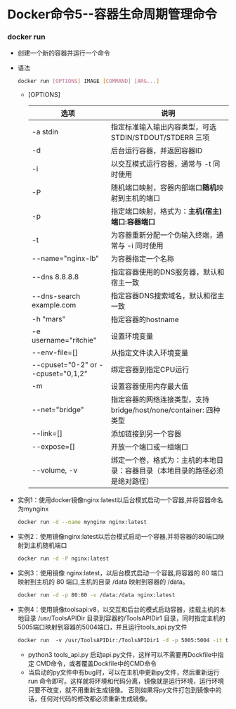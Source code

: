 # Docker命令5--容器生命周期管理命令

### docker run

+ 创建一个新的容器并运行一个命令

+ 语法

  ```bash
  docker run [OPTIONS] IMAGE [COMMAND] [ARG...]
  ```

  + [OPTIONS]

    | 选项                               | 说明                                                         |
    | ---------------------------------- | ------------------------------------------------------------ |
    | -a stdin                           | 指定标准输入输出内容类型，可选 STDIN/STDOUT/STDERR 三项      |
    | -d                                 | 后台运行容器，并返回容器ID                                   |
    | -i                                 | 以交互模式运行容器，通常与 -t 同时使用                       |
    | -P                                 | 随机端口映射，容器内部端口**随机**映射到主机的端口           |
    | -p                                 | 指定端口映射，格式为：**主机(宿主)端口:容器端口**            |
    | -t                                 | 为容器重新分配一个伪输入终端，通常与 -i 同时使用             |
    | --name="nginx-lb"                  | 为容器指定一个名称                                           |
    | --dns 8.8.8.8                      | 指定容器使用的DNS服务器，默认和宿主一致                      |
    | --dns-search example.com           | 指定容器DNS搜索域名，默认和宿主一致                          |
    | -h "mars"                          | 指定容器的hostname                                           |
    | -e username="ritchie"              | 设置环境变量                                                 |
    | --env-file=[]                      | 从指定文件读入环境变量                                       |
    | --cpuset="0-2" or --cpuset="0,1,2" | 绑定容器到指定CPU运行                                        |
    | -m                                 | 设置容器使用内存最大值                                       |
    | --net="bridge"                     | 指定容器的网络连接类型，支持 bridge/host/none/container: 四种类型 |
    | --link=[]                          | 添加链接到另一个容器                                         |
    | --expose=[]                        | 开放一个端口或一组端口                                       |
    | --volume, -v                       | 绑定一个卷，格式为：主机的本地目录：容器目录（本地目录的路径必须是绝对路径） |

+ 实例1：使用docker镜像nginx:latest以后台模式启动一个容器,并将容器命名为mynginx

  ```bash
  docker run -d --name mynginx nginx:latest 
  ```

+ 实例2：使用镜像nginx:latest以后台模式启动一个容器,并将容器的80端口映射到主机随机端口

  ```bash
  docker run -d -P nginx:latest
  ```

+ 实例3：使用镜像 nginx:latest，以后台模式启动一个容器,将容器的 80 端口映射到主机的 80 端口,主机的目录 /data 映射到容器的 /data。

  ```bash
  docker run -d -p 80:80 -v /data:/data nginx:latest
  ```

+ 实例4：使用镜像toolsapi:v8，以交互和后台的模式启动容器，挂载主机的本地目录 /usr/ToolsAPIDir 目录到容器的/ToolsAPIDir1 目录，同时指定主机的5005端口映射到容器的5004端口，并且运行tools_api.py文件

  ```bash
  docker run  -v /usr/ToolsAPIDir:/ToolsAPIDir1 -d -p 5005:5004 -it toolsapi:v8 python3 tools_api.py
  ```

  + python3 tools_api.py 启动api.py文件，这样可以不需要再Dockfile中指定 CMD命令，或者覆盖Dockfile中的CMD命令
  + 当启动的py文件中有bug时，可以在主机中更新py文件，然后重新运行 run 命令即可。这样就将环境和代码分离，镜像就是运行环境，运行环境只要不改变，就不用重新生成镜像。
    否则如果将py文件打包到镜像中的话，任何对代码的修改都必须重新生成镜像。 

